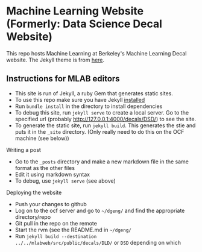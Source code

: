 # Machine Learning Website (Formerly: Data Science Decal Website)

This repo hosts Machine Learning at Berkeley's Machine Learning Decal website. The Jekyll theme is from [here](https://github.com/old-jekyll-templates/Strata-Jekyll-Theme/tree/master/images).

## Instructions for MLAB editors

- This site is run of Jekyll, a ruby Gem that generates static sites.
- To use this repo make sure you have Jekyll [installed](https://jekyllrb.com/docs/installation/)
- Run `bundle install` in the directory to install dependencies
- To debug this site, run `jekyll serve` to create a local server. Go to the specified url (probably http://127.0.0.1:4000/decals/DSD/) to see the site.
- To generate the static site, run `jekyll build`. This generates the stie and puts it in the `_site` directory. (Only really need to do this on the OCF machine (see below))

Writing a post
- Go to the `_posts` directory and make a new markdown file in the same format as the other files
- Edit it using markdown syntax
- To debug, use `jekyll serve` (see above)

Deploying the website
- Push your changes to github
- Log on to the ocf server and go to `~/dgeng/` and find the appropriate directory/repo
- Git pull in the repo on the remote
- Start the rvm (see the README.md in `~/dgeng/`
- Run `jekyll build --destination ../../mlabweb/src/public/decals/DLD/` or `DSD` depending on which
